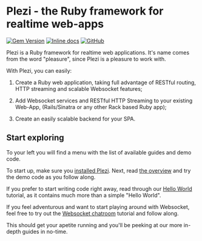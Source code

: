 # Plezi - the Ruby framework for realtime web-apps
[![Gem Version](https://badge.fury.io/rb/plezi.svg)](http://badge.fury.io/rb/plezi) [![Inline docs](http://inch-ci.org/github/boazsegev/plezi.svg?branch=master)](http://www.rubydoc.info/github/boazsegev/plezi/master) [![GitHub](https://img.shields.io/badge/GitHub-Open%20Source-blue.svg)](https://github.com/boazsegev/plezi)

Plezi is a Ruby framework for realtime web applications. It's name comes from the word "pleasure", since Plezi is a pleasure to work with.

With Plezi, you can easily:

1. Create a Ruby web application, taking full advantage of RESTful routing, HTTP streaming and scalable Websocket features;

2. Add Websocket services and RESTful HTTP Streaming to your existing Web-App, (Rails/Sinatra or any other Rack based Ruby app);

3. Create an easily scalable backend for your SPA.

## Start exploring

To your left you will find a menu with the list of available guides and demo code.

To start up, make sure you [installed Plezi](/guides/install). Next, read [the overview](/guides/basics) and try the demo code as you follow along.

If you prefer to start writing code right away, read through our [Hello World](/guides/hello_world) tutorial, as it contains much more than a simple "Hello World".

If you feel adventurous and want to start playing around with Websocket, feel free to try out the [Websocket chatroom](/guides/hello_chat) tutorial and follow along.

This should get your apetite running and you'll be peeking at our more in-depth guides in no-time.